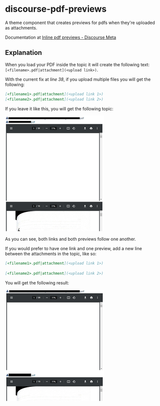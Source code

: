 # discourse-pdf-previews
A theme component that creates previews for pdfs when they're uploaded as attachments.

Documentation at [Inline pdf previews - Discourse Meta](https://meta.discourse.org/t/inline-pdf-previews/157649)

## Explanation

When you load your PDF inside the topic it will create the following text:
`[<filename>.pdf|attachment](<upload link>)`.

With the current fix at *line 38*, if you upload multiple files you will get the following:

```markdown
[<filename1>.pdf|attachment](<upload link 1>)
[<filename2>.pdf|attachment](<upload link 2>)
```

If you leave it like this, you will get the following topic:

![pdf-preview-1](images/pdf-preview-screenshot1.png)

As you can see, both links and both previews follow one another.

If you would prefer to have one link and one preview, add a new line between the attachments in the topic, like so:

```markdown
[<filename1>.pdf|attachment](<upload link 1>)

[<filename2>.pdf|attachment](<upload link 2>)
```

You will get the following result:

![pdf-preview-2](images/pdf-preview-screenshot2.png)
